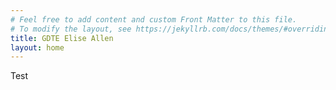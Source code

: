 ```yaml
---
# Feel free to add content and custom Front Matter to this file.
# To modify the layout, see https://jekyllrb.com/docs/themes/#overriding-theme-defaults
title: GDTE Elise Allen
layout: home
---
```

Test